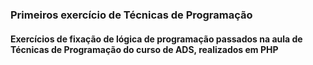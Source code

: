 <h3> Primeiros exercício de Técnicas de Programação </h3>

<h4> Exercícios de fixação de lógica de programação passados na aula de Técnicas de Programação do curso de ADS, realizados em PHP </h4>
